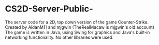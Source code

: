 # CS2D-Server-Public-
The server code for a 2D, top down version of the game Counter-Strike.
Created by AidanM11 and mjgwin (TheRealMacaw is mjgwin's old account)
The game is written in Java, using Swing for graphics and Java's built-in networking functionality. No other libraries were used.
